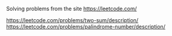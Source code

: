Solving problems from the site https://leetcode.com/

https://leetcode.com/problems/two-sum/description/
https://leetcode.com/problems/palindrome-number/description/